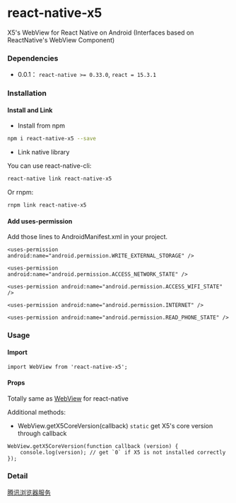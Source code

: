 # react-native-x5
X5's WebView for React Native on Android (Interfaces based on ReactNative's WebView Component)

### Dependencies

* 0.0.1： `react-native >= 0.33.0`, `react = 15.3.1`

### Installation

#### Install and Link

* Install from npm

```bash
npm i react-native-x5 --save

```

* Link native library

You can use react-native-cli:
```bash
react-native link react-native-x5
```

Or rnpm:
```bash
rnpm link react-native-x5
```

#### Add uses-permission

Add those lines to AndroidManifest.xml in your project.

```
<uses-permission android:name="android.permission.WRITE_EXTERNAL_STORAGE" />

<uses-permission android:name="android.permission.ACCESS_NETWORK_STATE" />

<uses-permission android:name="android.permission.ACCESS_WIFI_STATE" />

<uses-permission android:name="android.permission.INTERNET" />

<uses-permission android:name="android.permission.READ_PHONE_STATE" />
```


### Usage

#### Import

```
import WebView from 'react-native-x5';
```

#### Props

Totally same as [WebView](http://facebook.github.io/react-native/docs/webview.html) for react-native

Additional methods:

* WebView.getX5CoreVersion(callback) `static`
get X5's core version through callback


```
WebView.getX5CoreVersion(function callback (version) {
    console.log(version); // get `0` if X5 is not installed correctly
});
```


### Detail

[腾讯浏览器服务](http://x5.tencent.com/index)

